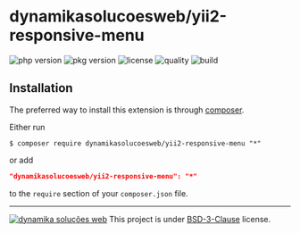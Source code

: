 dynamikasolucoesweb/yii2-responsive-menu
=========================
![php version](https://img.shields.io/packagist/php-v/dynamikasolucoesweb/yii2-adaptive-menu)
![pkg version](https://img.shields.io/packagist/v/dynamikasolucoesweb/yii2-adaptive-menu)
![license](https://img.shields.io/packagist/l/dynamikasolucoesweb/yii2-adaptive-menu)
![quality](https://img.shields.io/scrutinizer/quality/g/dynamikasolucoesweb/yii2-adaptive-menu)
![build](https://img.shields.io/scrutinizer/build/g/dynamikasolucoesweb/yii2-adaptive-menu)

Installation
------------
The preferred way to install this extension is through [composer](http://getcomposer.org/download/).

Either run

```SHELL
$ composer require dynamikasolucoesweb/yii2-responsive-menu "*"
```

or add

```JSON
"dynamikasolucoesweb/yii2-responsive-menu": "*"
```

to the `require` section of your `composer.json` file.

--------------------------------------------------------------------------------------------------------------
[![dynamika soluções web](https://avatars.githubusercontent.com/dynamikaweb?size=12)](https://dynamika.com.br)
This project is under [BSD-3-Clause](https://opensource.org/licenses/BSD-3-Clause) license.
